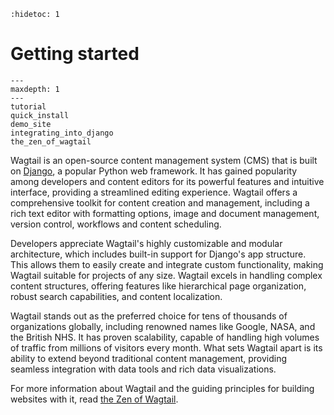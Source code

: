 ```{eval-rst}
:hidetoc: 1
```

# Getting started

```{toctree}
---
maxdepth: 1
---
tutorial
quick_install
demo_site
integrating_into_django
the_zen_of_wagtail
```

Wagtail is an open-source content management system (CMS) that is built on [Django](https://www.djangoproject.com/), a popular Python web framework. It has gained popularity among developers and content editors for its powerful features and intuitive interface, providing a streamlined editing experience. Wagtail offers a comprehensive toolkit for content creation and management, including a rich text editor with formatting options, image and document management, version control, workflows and content scheduling.

Developers appreciate Wagtail's highly customizable and modular architecture, which includes built-in support for Django's app structure. This allows them to easily create and integrate custom functionality, making Wagtail suitable for projects of any size. Wagtail excels in handling complex content structures, offering features like hierarchical page organization, robust search capabilities, and content localization.

Wagtail stands out as the preferred choice for tens of thousands of organizations globally, including renowned names like Google, NASA, and the British NHS. It has proven scalability, capable of handling high volumes of traffic from millions of visitors every month. What sets Wagtail apart is its ability to extend beyond traditional content management, providing seamless integration with data tools and rich data visualizations.

For more information about Wagtail and the guiding principles for building websites with it, read [the Zen of Wagtail](the_zen_of_wagtail).